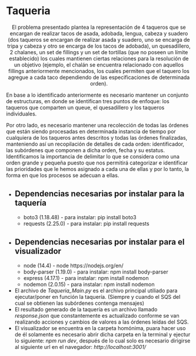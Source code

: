 # Taqueria
<div>
<p style="text-align: center;">El problema presentado plantea la representación de 4 taqueros que se encargan de realizar tacos de asada, adobada, lengua, cabeza y suadero (dos taqueros se encargan de realizar asada y suadero, uno se encarga de tripa y cabeza y otro se encarga de los tacos de adobada), un quesadillero, 2 chalanes, un set de fillings y un set de tortillas (que no poseen un límite establecido) los cuales mantienen ciertas relaciones para la resolución de un objetivo (ejemplo, el chalán se encuentra relacionado con aquellos fillings anteriormente mencionados, los cuales permiten que el taquero los agregue a cada taco dependiendo de las especificaciones de determinada orden). 
</p>

<p>En base a lo identificado anteriormente es necesario mantener un conjunto de estructuras, en donde se identifican tres puntos de enfoque: los taqueros que comparten un queue, el quesadillero y los taqueros individuales.</p>

<p>Por otro lado, es necesario mantener una recolección de todas las órdenes que están siendo procesadas en determinada instancia de tiempo por cualquiera de los taqueros antes descritos y todas las órdenes finalizadas, manteniendo así un recopilación de detalles de cada orden: identificador, las subórdenes que componen a dicha orden, fecha y su estatus.
Identificamos la importancia de delimitar lo que se considera como una orden grande y pequeña puesto que nos permitirá categorizar e identificar las prioridades que le hemos asignado a cada una de ellas y por lo tanto, la forma en que los procesos se adecuan a ellas.</p>
</div>
<div>
<ul>
    <li><h2>Dependencias necesarias por instalar para la taquería</h2></li>
    <ul>
        <li> boto3 (1.18.48) - para instalar: pip install boto3 </li>
        <li> requests (2.25.0) - para instalar: pip install requests </li>
    </ul>
    <li> <h2>Dependencias necesarias por instalar para el visualizador</h2> </li>
    <ul>
        <li>node (14.4) - node https://nodejs.org/en/ </li>
        <li>body-parser (1.19.0) - para instalar: npm install body-parser</li>
        <li>express (4.17.1) - para instalar: npm install nodemon</li>
        <li>nodemon (2.0.15) - para instalar: npm install nodemon</li>
    </ul>
    <li> El archivo de <i>Taqueria_Main.py</i> es el archivo principal utiliado para ejecutar/poner en función la taquería. (Siempre y cuando el SQS del cual se obtienen las subórdenes contenga mensajes) </li>
    <li> El resultado generado de la taquería es un archivo llamado <i>response.json</i> que constantemente es actualizado conforme se van realizando acciones y cambios de valores a las órdenes leídas del SQS. </li>
    <li> El visualizador se encuentra en la carpeta homónima, puara hacer uso de él solamente es necesario abrir dicha carpeta en la terminal y ejectur lo siguiente: <i>npm run dev</i>, después de lo cual solo es necesario dirigirse al siguiente url en el navegador: <i>http://localhost:3001/</i> </li>
</ul>
</div>

